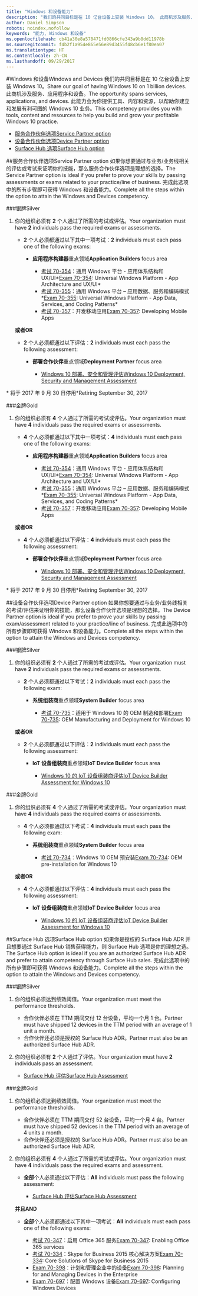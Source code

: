 ```yaml
---
title: "Windows 和设备能力"
description: "我们的共同目标是在 10 亿台设备上安装 Windows 10。 此商机涉及服务、应用程序和设备。 此能力会为你提供工具、内容和资源，以帮助你建立和发展有利可图的 Windows 10 业务。"
author: Daniel Simpson
robots: noindex,nofollow
keywords: "能力, Windows 和设备"
ms.openlocfilehash: cb41a30e8a578471fd0866cfe343a9b8dd11978b
ms.sourcegitcommit: f4b2f1a954e865e56e89d3455f48cb6e1f80ea07
ms.translationtype: HT
ms.contentlocale: zh-CN
ms.lasthandoff: 09/29/2017
---
```

#<a name="windows-and-devices"></a><span data-ttu-id="1d651-106">Windows 和设备</span><span class="sxs-lookup"><span data-stu-id="1d651-106">Windows and Devices</span></span> 
<span data-ttu-id="1d651-107">我们的共同目标是在 10 亿台设备上安装 Windows 10。</span><span class="sxs-lookup"><span data-stu-id="1d651-107">Share our goal of having Windows 10 on 1 billion devices.</span></span> <span data-ttu-id="1d651-108">此商机涉及服务、应用程序和设备。</span><span class="sxs-lookup"><span data-stu-id="1d651-108">The opportunity spans services, applications, and devices.</span></span> <span data-ttu-id="1d651-109">此能力会为你提供工具、内容和资源，以帮助你建立和发展有利可图的 Windows 10 业务。</span><span class="sxs-lookup"><span data-stu-id="1d651-109">This competency provides you with tools, content and resources to help you build and grow your profitable Windows 10 practice.</span></span>

- [<span data-ttu-id="1d651-110">服务合作伙伴选项</span><span class="sxs-lookup"><span data-stu-id="1d651-110">Service Partner option</span></span>](#service-partner-option)
- [<span data-ttu-id="1d651-111">设备合作伙伴选项</span><span class="sxs-lookup"><span data-stu-id="1d651-111">Device Partner option</span></span>](#device-partner-option)
- [<span data-ttu-id="1d651-112">Surface Hub 选项</span><span class="sxs-lookup"><span data-stu-id="1d651-112">Surface Hub option</span></span>](#surface-hub-option)

##<a name="service-partner-option"></a><span data-ttu-id="1d651-113">服务合作伙伴选项</span><span class="sxs-lookup"><span data-stu-id="1d651-113">Service Partner option</span></span>
<span data-ttu-id="1d651-114">如果你想要通过与业务/业务线相关的评估或考试来证明你的技能，那么服务合作伙伴选项是理想的选择。</span><span class="sxs-lookup"><span data-stu-id="1d651-114">The Service Partner option is ideal if you prefer to prove your skills by passing assessments or exams related to your practice/line of business.</span></span> <span data-ttu-id="1d651-115">完成此选项中的所有步骤即可获得 Windows 和设备能力。</span><span class="sxs-lookup"><span data-stu-id="1d651-115">Complete all the steps within the option to attain the Windows and Devices competency.</span></span>

###<a name="silver"></a><span data-ttu-id="1d651-116">银牌</span><span class="sxs-lookup"><span data-stu-id="1d651-116">Silver</span></span>
1. <span data-ttu-id="1d651-117">你的组织必须有 **2** 个人通过了所需的考试或评估。</span><span class="sxs-lookup"><span data-stu-id="1d651-117">Your organization must have **2** individuals pass the required exams or assessments.</span></span>

    - <span data-ttu-id="1d651-118">**2** 个人必须都通过以下其中一项考试：</span><span class="sxs-lookup"><span data-stu-id="1d651-118">**2** individuals must each pass one of the following exams:</span></span>

        - <span data-ttu-id="1d651-119">**应用程序构建器**重点领域</span><span class="sxs-lookup"><span data-stu-id="1d651-119">**Application Builders** focus area</span></span>

            - <span data-ttu-id="1d651-120">[考试 70-354](https://www.microsoft.com/en-us/learning/exam-70-354.aspx)：通用 Windows 平台 - 应用体系结构和 UX/UI*</span><span class="sxs-lookup"><span data-stu-id="1d651-120">[Exam 70-354](https://www.microsoft.com/en-us/learning/exam-70-354.aspx): Universal Windows Platform - App Architecture and UX/UI*</span></span>
            - <span data-ttu-id="1d651-121">[考试 70-355](https://www.microsoft.com/en-us/learning/exam-70-355.aspx)：通用 Windows 平台 – 应用数据、服务和编码模式*</span><span class="sxs-lookup"><span data-stu-id="1d651-121">[Exam 70-355](https://www.microsoft.com/en-us/learning/exam-70-355.aspx): Universal Windows Platform - App Data, Services, and Coding Patterns*</span></span>
            - <span data-ttu-id="1d651-122">[考试 70-357](https://www.microsoft.com/en-us/learning/exam-70-357.aspx)：开发移动应用</span><span class="sxs-lookup"><span data-stu-id="1d651-122">[Exam 70-357](https://www.microsoft.com/en-us/learning/exam-70-357.aspx): Developing Mobile Apps</span></span>

    **<span data-ttu-id="1d651-123">或者</span><span class="sxs-lookup"><span data-stu-id="1d651-123">OR</span></span>**

    - <span data-ttu-id="1d651-124">**2** 个人必须都通过以下评估：</span><span class="sxs-lookup"><span data-stu-id="1d651-124">**2** individuals must each pass the following assessment:</span></span>

        - <span data-ttu-id="1d651-125">**部署合作伙伴**重点领域</span><span class="sxs-lookup"><span data-stu-id="1d651-125">**Deployment Partner** focus area</span></span>

            - [<span data-ttu-id="1d651-126">Windows 10 部署、安全和管理评估</span><span class="sxs-lookup"><span data-stu-id="1d651-126">Windows 10 Deployment, Security and Management Assessment</span></span>](https://partneruniversity.microsoft.com/?whr=uri:MicrosoftAccount&courseId=16022&scoId=eGcisv8BC_3806265419)

<span data-ttu-id="1d651-127">* 将于 2017 年 9 月 30 日停用</span><span class="sxs-lookup"><span data-stu-id="1d651-127">*Retiring September 30, 2017</span></span>

###<a name="gold"></a><span data-ttu-id="1d651-128">金牌</span><span class="sxs-lookup"><span data-stu-id="1d651-128">Gold</span></span>
1. <span data-ttu-id="1d651-129">你的组织必须有 **4** 个人通过了所需的考试或评估。</span><span class="sxs-lookup"><span data-stu-id="1d651-129">Your organization must have **4** individuals pass the required exams or assessments.</span></span>
    - <span data-ttu-id="1d651-130">**4** 个人必须都通过以下其中一项考试：</span><span class="sxs-lookup"><span data-stu-id="1d651-130">**4** individuals must each pass one of the following exams:</span></span>
        - <span data-ttu-id="1d651-131">**应用程序构建器**重点领域</span><span class="sxs-lookup"><span data-stu-id="1d651-131">**Application Builders** focus area</span></span>

            - <span data-ttu-id="1d651-132">[考试 70-354](https://www.microsoft.com/en-us/learning/exam-70-354.aspx)：通用 Windows 平台 - 应用体系结构和 UX/UI*</span><span class="sxs-lookup"><span data-stu-id="1d651-132">[Exam 70-354](https://www.microsoft.com/en-us/learning/exam-70-354.aspx): Universal Windows Platform - App Architecture and UX/UI*</span></span>
            - <span data-ttu-id="1d651-133">[考试 70-355](https://www.microsoft.com/en-us/learning/exam-70-355.aspx)：通用 Windows 平台 – 应用数据、服务和编码模式*</span><span class="sxs-lookup"><span data-stu-id="1d651-133">[Exam 70-355](https://www.microsoft.com/en-us/learning/exam-70-355.aspx): Universal Windows Platform - App Data, Services, and Coding Patterns*</span></span>
            - <span data-ttu-id="1d651-134">[考试 70-357](https://www.microsoft.com/en-us/learning/exam-70-357.aspx)：开发移动应用</span><span class="sxs-lookup"><span data-stu-id="1d651-134">[Exam 70-357](https://www.microsoft.com/en-us/learning/exam-70-357.aspx): Developing Mobile Apps</span></span>

    **<span data-ttu-id="1d651-135">或者</span><span class="sxs-lookup"><span data-stu-id="1d651-135">OR</span></span>**

    - <span data-ttu-id="1d651-136">**4** 个人必须都通过以下评估：</span><span class="sxs-lookup"><span data-stu-id="1d651-136">**4** individuals must each pass the following assessment:</span></span>

        - <span data-ttu-id="1d651-137">**部署合作伙伴**重点领域</span><span class="sxs-lookup"><span data-stu-id="1d651-137">**Deployment Partner** focus area</span></span>

            - [<span data-ttu-id="1d651-138">Windows 10 部署、安全和管理评估</span><span class="sxs-lookup"><span data-stu-id="1d651-138">Windows 10 Deployment, Security and Management Assessment</span></span>](https://partneruniversity.microsoft.com/?whr=uri:MicrosoftAccount&courseId=16022&scoId=eGcisv8BC_3806265419)

<span data-ttu-id="1d651-139">* 将于 2017 年 9 月 30 日停用</span><span class="sxs-lookup"><span data-stu-id="1d651-139">*Retiring September 30, 2017</span></span>

##<a name="device-partner-option"></a><span data-ttu-id="1d651-140">设备合作伙伴选项</span><span class="sxs-lookup"><span data-stu-id="1d651-140">Device Partner option</span></span>
<span data-ttu-id="1d651-141">如果你想要通过与业务/业务线相关的考试/评估来证明你的技能，那么设备合作伙伴选项是理想的选择。</span><span class="sxs-lookup"><span data-stu-id="1d651-141">The Device Partner option is ideal if you prefer to prove your skills by passing exam/assessment related to your practice/line of business.</span></span> <span data-ttu-id="1d651-142">完成此选项中的所有步骤即可获得 Windows 和设备能力。</span><span class="sxs-lookup"><span data-stu-id="1d651-142">Complete all the steps within the option to attain the Windows and Devices competency.</span></span>

###<a name="silver"></a><span data-ttu-id="1d651-143">银牌</span><span class="sxs-lookup"><span data-stu-id="1d651-143">Silver</span></span>
1. <span data-ttu-id="1d651-144">你的组织必须有 **2** 个人通过了所需的考试或评估。</span><span class="sxs-lookup"><span data-stu-id="1d651-144">Your organization must have **2** individuals pass the required exams or assessments.</span></span>

    - <span data-ttu-id="1d651-145">**2** 个人必须都通过以下考试：</span><span class="sxs-lookup"><span data-stu-id="1d651-145">**2** individuals must each pass the following exam:</span></span>

        - <span data-ttu-id="1d651-146">**系统组装商**重点领域</span><span class="sxs-lookup"><span data-stu-id="1d651-146">**System Builder** focus area</span></span>

            - <span data-ttu-id="1d651-147">[考试 70-735](https://www.microsoft.com/en-us/learning/exam-70-735.aspx)：适用于 Windows 10 的 OEM 制造和部署</span><span class="sxs-lookup"><span data-stu-id="1d651-147">[Exam 70-735](https://www.microsoft.com/en-us/learning/exam-70-735.aspx): OEM Manufacturing and Deployment for Windows 10</span></span>

    **<span data-ttu-id="1d651-148">或者</span><span class="sxs-lookup"><span data-stu-id="1d651-148">OR</span></span>**

    - <span data-ttu-id="1d651-149">**2** 个人必须都通过以下评估：</span><span class="sxs-lookup"><span data-stu-id="1d651-149">**2** individuals must each pass the following assessment:</span></span>

        - <span data-ttu-id="1d651-150">**IoT 设备组装商**重点领域</span><span class="sxs-lookup"><span data-stu-id="1d651-150">**IoT Device Builder** focus area</span></span>

            - [<span data-ttu-id="1d651-151">Windows 10 的 IoT 设备组装商评估</span><span class="sxs-lookup"><span data-stu-id="1d651-151">IoT Device Builder Assessment for Windows 10</span></span>](https://partneruniversity.microsoft.com/?whr=uri:MicrosoftAccount&courseId=15887&scoId=mwJPK2B8B_9004778676)

###<a name="gold"></a><span data-ttu-id="1d651-152">金牌</span><span class="sxs-lookup"><span data-stu-id="1d651-152">Gold</span></span>
1. <span data-ttu-id="1d651-153">你的组织必须有 **4** 个人通过了所需的考试或评估。</span><span class="sxs-lookup"><span data-stu-id="1d651-153">Your organization must have **4** individuals pass the required exams or assessments.</span></span>

    - <span data-ttu-id="1d651-154">**4** 个人必须都通过以下考试：</span><span class="sxs-lookup"><span data-stu-id="1d651-154">**4** individuals must each pass the following exam:</span></span>

        - <span data-ttu-id="1d651-155">**系统组装商**重点领域</span><span class="sxs-lookup"><span data-stu-id="1d651-155">**System Builder** focus area</span></span>

            - <span data-ttu-id="1d651-156">[考试 70-734](https://www.microsoft.com/en-us/learning/exam-70-734.aspx)：Windows 10 OEM 预安装</span><span class="sxs-lookup"><span data-stu-id="1d651-156">[Exam 70-734](https://www.microsoft.com/en-us/learning/exam-70-734.aspx): OEM pre-installation for Windows 10</span></span>

    **<span data-ttu-id="1d651-157">或者</span><span class="sxs-lookup"><span data-stu-id="1d651-157">OR</span></span>**

    - <span data-ttu-id="1d651-158">**4** 个人必须都通过以下评估：</span><span class="sxs-lookup"><span data-stu-id="1d651-158">**4** individuals must each pass the following assessment:</span></span>

        - <span data-ttu-id="1d651-159">**IoT 设备组装商**重点领域</span><span class="sxs-lookup"><span data-stu-id="1d651-159">**IoT Device Builder** focus area</span></span>
        
            - [<span data-ttu-id="1d651-160">Windows 10 的 IoT 设备组装商评估</span><span class="sxs-lookup"><span data-stu-id="1d651-160">IoT Device Builder Assessment for Windows 10</span></span>](https://partneruniversity.microsoft.com/?whr=uri:MicrosoftAccount&courseId=15887&scoId=mwJPK2B8B_9004778676)

##<a name="surface-hub-option"></a><span data-ttu-id="1d651-161">Surface Hub 选项</span><span class="sxs-lookup"><span data-stu-id="1d651-161">Surface Hub option</span></span>
<span data-ttu-id="1d651-162">如果你是授权的 Surface Hub ADR 并且想要通过 Surface Hub 销售获得能力，则 Surface Hub 选项是你的理想之选。</span><span class="sxs-lookup"><span data-stu-id="1d651-162">The Surface Hub option is ideal if you are an authorized Surface Hub ADR and prefer to attain competency through Surface Hub sales.</span></span> <span data-ttu-id="1d651-163">完成此选项中的所有步骤即可获得 Windows 和设备能力。</span><span class="sxs-lookup"><span data-stu-id="1d651-163">Complete all the steps within the option to attain the Windows and Devices competency.</span></span>

###<a name="silver"></a><span data-ttu-id="1d651-164">银牌</span><span class="sxs-lookup"><span data-stu-id="1d651-164">Silver</span></span>
1. <span data-ttu-id="1d651-165">你的组织必须达到绩效阈值。</span><span class="sxs-lookup"><span data-stu-id="1d651-165">Your organization must meet the performance thresholds.</span></span>

    - <span data-ttu-id="1d651-166">合作伙伴必须在 TTM 期间交付 12 台设备，平均一个月 1 台。</span><span class="sxs-lookup"><span data-stu-id="1d651-166">Partner must have shipped 12 devices in the TTM period with an average of 1 unit a month.</span></span>
    - <span data-ttu-id="1d651-167">合作伙伴还必须是授权的 Surface Hub ADR。</span><span class="sxs-lookup"><span data-stu-id="1d651-167">Partner must also be an authorized Surface Hub ADR.</span></span>

2. <span data-ttu-id="1d651-168">你的组织必须有 **2** 个人通过了评估。</span><span class="sxs-lookup"><span data-stu-id="1d651-168">Your organization must have **2** individuals pass an assessment.</span></span>

    - [<span data-ttu-id="1d651-169">Surface Hub 评估</span><span class="sxs-lookup"><span data-stu-id="1d651-169">Surface Hub Assessment</span></span>](https://PartnerUniversity.microsoft.com?whr=uri:MicrosoftAccount&courseId=16722&scoId=jcNMRQouC_5906265419)


###<a name="gold"></a><span data-ttu-id="1d651-170">金牌</span><span class="sxs-lookup"><span data-stu-id="1d651-170">Gold</span></span>
1. <span data-ttu-id="1d651-171">你的组织必须达到绩效阈值。</span><span class="sxs-lookup"><span data-stu-id="1d651-171">Your organization must meet the performance thresholds.</span></span>

    - <span data-ttu-id="1d651-172">合作伙伴必须在 TTM 期间交付 52 台设备，平均一个月 4 台。</span><span class="sxs-lookup"><span data-stu-id="1d651-172">Partner must have shipped 52 devices in the TTM period with an average of 4 units a month.</span></span>
    - <span data-ttu-id="1d651-173">合作伙伴还必须是授权的 Surface Hub ADR。</span><span class="sxs-lookup"><span data-stu-id="1d651-173">Partner must also be an authorized Surface Hub ADR.</span></span>

2. <span data-ttu-id="1d651-174">你的组织必须有 **4** 个人通过了所需的考试或评估。</span><span class="sxs-lookup"><span data-stu-id="1d651-174">Your organization must have **4** individuals pass the required exams and assessment.</span></span>

    - <span data-ttu-id="1d651-175">**全部**个人必须通过以下评估：</span><span class="sxs-lookup"><span data-stu-id="1d651-175">**All** individuals must pass the following assessment:</span></span>
    
        - [<span data-ttu-id="1d651-176">Surface Hub 评估</span><span class="sxs-lookup"><span data-stu-id="1d651-176">Surface Hub Assessment</span></span>](https://PartnerUniversity.microsoft.com?whr=uri:MicrosoftAccount&courseId=16722&scoId=jcNMRQouC_5906265419)
    
    **<span data-ttu-id="1d651-177">并且</span><span class="sxs-lookup"><span data-stu-id="1d651-177">AND</span></span>**

    - <span data-ttu-id="1d651-178">**全部**个人必须都通过以下其中一项考试：</span><span class="sxs-lookup"><span data-stu-id="1d651-178">**All** individuals must each pass one of the following exams:</span></span>

        - <span data-ttu-id="1d651-179">[考试 70-347](https://www.microsoft.com/en-us/learning/exam-70-347.aspx)：启用 Office 365 服务</span><span class="sxs-lookup"><span data-stu-id="1d651-179">[Exam 70-347](https://www.microsoft.com/en-us/learning/exam-70-347.aspx): Enabling Office 365 services</span></span>
        - <span data-ttu-id="1d651-180">[考试 70-334](https://www.microsoft.com/en-us/learning/exam-70-334.aspx)：Skype for Business 2015 核心解决方案</span><span class="sxs-lookup"><span data-stu-id="1d651-180">[Exam 70-334](https://www.microsoft.com/en-us/learning/exam-70-334.aspx): Core Solutions of Skype for Business 2015</span></span> 
        - <span data-ttu-id="1d651-181">[Exam 70-398](https://www.microsoft.com/en-us/learning/exam-70-398.aspx)：计划和管理企业中的设备</span><span class="sxs-lookup"><span data-stu-id="1d651-181">[Exam 70-398](https://www.microsoft.com/en-us/learning/exam-70-398.aspx): Planning for and Managing Devices in the Enterprise</span></span>
        - <span data-ttu-id="1d651-182">[Exam 70-697](https://www.microsoft.com/en-us/learning/exam-70-697.aspx)：配置 Windows 设备</span><span class="sxs-lookup"><span data-stu-id="1d651-182">[Exam 70-697](https://www.microsoft.com/en-us/learning/exam-70-697.aspx): Configuring Windows Devices</span></span> 



      



 



